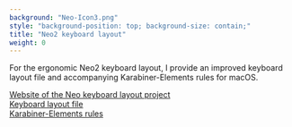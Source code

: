```yaml
---
background: "Neo-Icon3.png"
style: "background-position: top; background-size: contain;"
title: "Neo2 keyboard layout"
weight: 0
---
```


For the ergonomic Neo2 keyboard layout, I provide an improved keyboard layout
file and accompanying Karabiner-Elements rules for macOS.

<ul style="list-style-type: none; padding: 0;">
<li><a href="http://neo-layout.org/" target="_blank">Website of the Neo keyboard layout project</a></li>
<li><a href="https://github.com/jgosmann/neo2-layout-osx" target="_blank">Keyboard layout file</a></li>
<li><a href="https://pqrs.org/osx/karabiner/complex_modifications/#neo2" target="_blank">Karabiner-Elements rules</a></li>
</ul>
